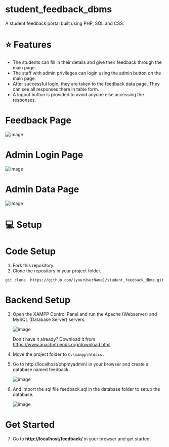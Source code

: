 # student_feedback_dbms

A student feedback portal built using PHP, SQL and CSS.


# ⭐ Features

- The students can fill in their details and give their feedback through the main page.
- The staff with admin privileges can login using the admin button on the main page.
- After successful login, they are taken to the feedback data page. They can see all responses there in table form.
- A logout button is provided to avoid anyone else accessing the responses.



# Feedback Page

   ![image](https://github.com/user-attachments/assets/2c852982-928f-4ff4-9866-375bf72f4765)



# Admin Login Page

   ![image](https://github.com/user-attachments/assets/6f9ef54f-052d-4294-ad0d-691778911065)



# Admin Data Page

   ![image](https://github.com/user-attachments/assets/76ba78d4-3c9b-4dd1-ab0e-b1c0b0c7f9b4)


# 💻 Setup



# Code Setup

  1. Fork this repository.
  2. Clone the repository in your project folder.
  ```console
  git clone  https://github.com/(yourUserName)/student_feedback_dbms.git
```


# Backend Setup

3. Open the XAMPP Control Panel and run the Apache (Webserver) and MySQL (Database Server) servers.


   ![image](https://github.com/user-attachments/assets/5eda26b0-7cbe-4fac-8f20-4a6a9df09c1f)


    Don't have it already? Download it from https://www.apachefriends.org/download.html.


4. Move the project folder to  ```C:\xampp\htdocs.```


5. Go to http://localhost/phpmyadmin/ in your browser and create a database named feedback.

   ![image](https://github.com/user-attachments/assets/f3460cb4-42b6-4c52-8cdc-5e033ba208ef)



6. And import the sql file feedback.sql in the database folder to setup the database.

   ![image](https://github.com/user-attachments/assets/dda7f818-b9bb-4ebf-b331-aea9aec1cc9f)



# Get Started

7. Go to **http://localhost/feedback/** in your browser and get started.













